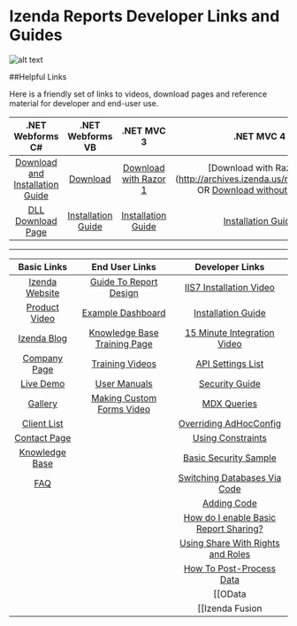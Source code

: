 # Izenda Reports Developer Links and Guides

![alt text](http://demo2.izenda.us/bi/rs.aspx?image=ModernImages.izenda-logo-4.gif)

##Helpful Links

Here is a friendly set of links to videos, download pages and reference material for developer and end-user use.

| .NET Webforms C#          | .NET Webforms VB          | .NET MVC 3                | .NET MVC 4                |
| :-----------------------: | :-----------------------: | :-----------------------: | :-----------------------: |
| [Download and Installation Guide](http://www.izenda.com/Site/DownloadComplete.aspx?msgId=3) | [Download](http://archives.izenda.us/ri/webforms-vb.zip)|[Download with Razor 1](ftp://izenda:reports@dev5.izenda.com/Mvc3Razor1CS.zip) | [Download with Razor 2] (http://archives.izenda.us/ri/mvc4r2.zip) OR [Download without Razor 2](ftp://izenda:reports@dev5.izenda.com/Mvc4CS.zip)|
| [DLL Download Page](http://www.izenda.com/Site/pages/download.aspx) | [Installation Guide](http://www.izenda.com/Site/DownloadComplete.aspx?msgId=3)|[Installation Guide](http://kb.izenda.com/docs/mvc-installation/) | [Installation Guide](http://kb.izenda.com/docs/mvc-installation/)|

---

| Basic Links                   | End User Links                | Developer Links               |
| :---------------------------: | :---------------------------: | :---------------------------: |
| [Izenda Website](http://www.izenda.com/Site/Izenda-Ad-Hoc-Reporting.aspx) | [Guide To Report Design](http://dwmofqygvzj39.cloudfront.net/izenda-izenda_guide_to_report_design.pdf)|[IIS7 Installation Video](http://www.izenda.com/Site/KB/FAQ/How-to-Install-Izenda-Reports-on-Windows-Vista?)|
| [Product Video](http://www.izenda.com/Site/Video/ProductVideo.aspx) | [Example Dashboard](http://demo2.izenda.us/bi/Dashboards.aspx?rn=Dashboard)|[Installation Guide](http://www.izenda.com/Site/KB/FAQ/How-to-Install-Izenda-Reports-on-Windows-Vista?)|
| [Izenda Blog](http://blog.izenda.com/) | [Knowledge Base Training Page](http://www.izenda.com/Site/KB/Training/78)|[15 Minute Integration Video](http://www.izenda.com/Site/KB/DownloadandInstall/77)|
| [Company Page](http://www.izenda.com/site/Pages/company.aspx) | [Training Videos](http://www.izenda.com/Site/KB/Training/58)|[API Settings List](http://izenda.com/Site/KB/Overview/81)|
| [Live Demo](http://demo2.izenda.us/bi/ReportListIntro.aspx) | [User Manuals](http://www.izenda.com/Site/KB/Training/93)|[Security Guide](http://www.izenda.com/Site/KB/Integration/Security-Guide-?)|
| [Gallery](http://www.izenda.com/site/Pages/Gallery.aspx) | [Making Custom Forms Video](http://www.youtube.com/watch?v=5b2axJlgdFs)|[MDX Queries](http://www.izenda.com/Site/KB/CodeSamples/Pulling-Data-From-Analysis-Services-Cubes)|
| [Client List](http://www.izenda.com/Site/Pages/Clients.aspx) | |[Overriding AdHocConfig](http://www.izenda.com/Site/KB/CodeSamples/Overriding-AdHocConfig?Keywords=preexecute)|
| [Contact Page](http://www.izenda.com/site/Pages/contactus.aspx) | |[Using Constraints](http://www.izenda.com/Site/KB/CodeSamples/Using-constraints?)|
| [Knowledge Base](http://www.izenda.com/Site/KB/Integration/94) | |[Basic Security Sample](http://www.izenda.com/Site/KB/CodeSamples/Basic-security-sample?)|
| [FAQ](http://www.izenda.com/Site/KB/FAQ/80) | |[Switching Databases Via Code](http://www.izenda.com/Site/KB/CodeSamples/Switching-databases-via-code?) |
|  | |[Adding Code](http://www.izenda.com/Site/KB/Integration/Adding-Code?)|
|  | |[How do I enable Basic Report Sharing?](http://www.izenda.com/Site/KB/FAQ/How-do-I-enable-basic-report-sharing?)|
|  | |[Using Share With Rights and Roles](http://www.izenda.com/Site/KB/FAQ/Using-Share-with-rights-roles-properties-in-Izenda-Reports-6-?Keywords=misc+tab)|
|  | |[How To Post-Process Data](http://www.izenda.com/Site/KB/CodeSamples/How-to-postprocess-data?)|
|  | |[[OData|Guides/OData]]|
|  | |[[Izenda Fusion|Guides/Fusion]]|